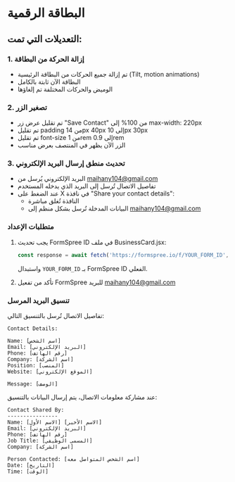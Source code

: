 # البطاقة الرقمية 

## التعديلات التي تمت:

### 1. إزالة الحركة من البطاقة
- تم إزالة جميع الحركات من البطاقة الرئيسية (Tilt, motion animations)
- البطاقة الآن ثابتة بالكامل
- الوميض والحركات المختلفة تم إلغاؤها

### 2. تصغير الزر
- تم تقليل عرض زر "Save Contact" من 100% إلى max-width: 220px
- تم تقليل padding من 14px 40px إلى 10px 30px
- تم تقليل font-size من 1rem إلى 0.9rem
- الزر الآن يظهر في المنتصف بعرض مناسب

### 3. تحديث منطق إرسال البريد الإلكتروني
- البريد الإلكتروني يُرسل من maihany104@gmail.com
- تفاصيل الاتصال تُرسل إلى البريد الذي يدخله المستخدم
- عند الضغط على X في نافذة "Share your contact details":
  - النافذة تُغلق مباشرة
  - البيانات المدخلة تُرسل بشكل منظم إلى maihany104@gmail.com
  
### متطلبات الإعداد

1. يجب تحديث FormSpree ID في ملف BusinessCard.jsx:
   ```javascript
   const response = await fetch('https://formspree.io/f/YOUR_FORM_ID', {
   ```
   واستبدال `YOUR_FORM_ID` بـ FormSpree ID الفعلي.

2. تأكد من تفعيل FormSpree للبريد maihany104@gmail.com

### تنسيق البريد المرسل

تفاصيل الاتصال تُرسل بالتنسيق التالي:
```
Contact Details:

Name: [اسم الشخص]
Email: [البريد الإلكتروني]
Phone: [رقم الهاتف]
Company: [اسم الشركة]
Position: [المنصب]
Website: [الموقع الإلكتروني]

Message: [الوصف]
```

عند مشاركة معلومات الاتصال، يتم إرسال البيانات بالتنسيق:
```
Contact Shared By:
----------------
Name: [الاسم الأول] [الاسم الأخير]
Email: [البريد الإلكتروني]
Phone: [رقم الهاتف]
Job Title: [المسمى الوظيفي]
Company: [اسم الشركة]

Person Contacted: [اسم الشخص المتواصل معه]
Date: [التاريخ]
Time: [الوقت]
```
